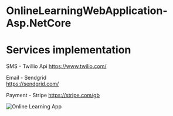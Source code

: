 # OnlineLearningWebApplication-Asp.NetCore

# Services implementation
 
  SMS - Twillio Api 
  https://www.twilio.com/
  
  Email - Sendgrid  
  https://sendgrid.com/
  
  Payment - Stripe
  https://stripe.com/gb

  ![Online Learning App](https://user-images.githubusercontent.com/33688458/85856376-5af0cd80-b7d1-11ea-8400-0eaaa7963daf.png)
